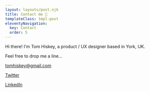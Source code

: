 ```yaml
---
layout: layouts/post.njk
title: Contact me 📣
templateClass: tmpl-post
eleventyNavigation:
  key: Contact
  order: 5
---
```


Hi there! I'm Tom Hiskey, a product / UX designer based in York, UK. 

Feel free to drop me a line...

tomhiskey@gmail.com

<a href="http://www.twitter.com/tomhiskey" target="_blank">Twitter</a>

<a href="https://www.linkedin.com/in/tom-hiskey-79390822/" target="_blank">LinkedIn</a>

<br />
